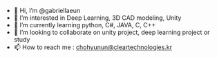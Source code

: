 - 👋 Hi, I’m @gabriellaeun
- 👀 I’m interested in Deep Learning, 3D CAD modeling, Unity
- 🌱 I’m currently learning python, C#, JAVA, C, C++
- 💞️ I’m looking to collaborate on unity project, deep learning project or study
- 📫 How to reach me : chohyunun@cleartechnologies.kr


<!---
gabriellaeun/gabriellaeun is a ✨ special ✨ repository because its `README.md` (this file) appears on your GitHub profile.
You can click the Preview link to take a look at your changes.
--->
